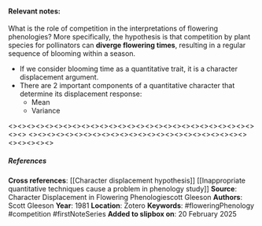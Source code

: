 #### **Relevant notes**:
What is the role of competition in the interpretations of flowering phenologies?
More specifically, the hypothesis is that competition by plant species for pollinators can **diverge flowering times**, resulting in a regular sequence of blooming within a season.
- If we consider blooming time as a quantitative trait, it is a character displacement argument.
- There are 2 important components of a quantitative character that determine its displacement response:
	- Mean
	- Variance

<><><><><><><><><><><><><><><><><><><><><><><><><><><><><>
<><><><><><><><><><><><><><><><><><><><><><><><><><><><><>
##### References
**Cross references**:
[[Character displacement hypothesis]]
[[Inappropriate quantitative techniques cause a problem in phenology study]]
**Source**: Character Displacement in Flowering Phenologiescott Gleeson
**Authors**: Scott Gleeson
**Year**: 1981
**Location**: Zotero
**Keywords**: #floweringPhenology #competition #firstNoteSeries
**Added to slipbox on**: 20 February 2025